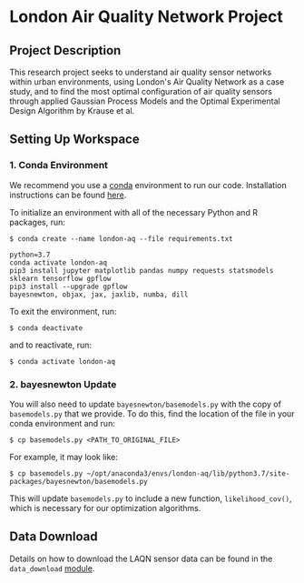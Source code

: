 # London Air Quality Network Project

## Project Description 
This research project seeks to understand air quality sensor networks within urban environments, using London's Air Quality Network as a case study, and to find the most optimal configuration of air quality sensors through applied Gaussian Process Models and the Optimal Experimental Design Algorithm by Krause et al.

## Setting Up Workspace
### 1. Conda Environment

We recommend you use a [conda](https://conda.io/projects/conda/en/latest/index.html) environment to run our code.
Installation instructions can be found [here](https://conda.io/projects/conda/en/latest/user-guide/install/index.html).

To initialize an environment with all of the necessary Python and R packages, run:
```
$ conda create --name london-aq --file requirements.txt
```
```
python=3.7
conda activate london-aq
pip3 install jupyter matplotlib pandas numpy requests statsmodels sklearn tensorflow gpflow
pip3 install --upgrade gpflow
bayesnewton, objax, jax, jaxlib, numba, dill
```

To exit the environment, run:
```
$ conda deactivate
```
and to reactivate, run:
```
$ conda activate london-aq
```

### 2. bayesnewton Update

You will also need to update `bayesnewton/basemodels.py` with the copy of `basemodels.py` that we provide.
To do this, find the location of the file in your conda environment and run:
```
$ cp basemodels.py <PATH_TO_ORIGINAL_FILE>
```

For example, it may look like:
```
$ cp basemodels.py ~/opt/anaconda3/envs/london-aq/lib/python3.7/site-packages/bayesnewton/basemodels.py
```

This will update `basemodels.py` to include a new function, `likelihood_cov()`, which is necessary for our optimization algorithms.

## Data Download
Details on how to download the LAQN sensor data can be found in the `data_download` [module](laqn/data_download/).